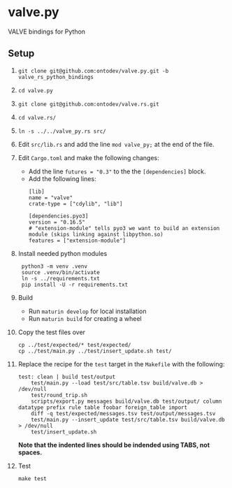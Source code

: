 # valve.py
VALVE bindings for Python

## Setup

1. `git clone git@github.com:ontodev/valve.py.git -b valve_rs_python_bindings`
2. `cd valve.py`
3. `git clone git@github.com:ontodev/valve.rs.git`
4. `cd valve.rs/`
5. `ln -s ../../valve_py.rs src/`
6. Edit `src/lib.rs` and add the line `mod valve_py;` at the end of the file.
7. Edit `Cargo.toml` and make the following changes:
   - Add the line `futures = "0.3"` to the the `[dependencies]` block.
   - Add the following lines:
       ```
       [lib]
       name = "valve"
       crate-type = ["cdylib", "lib"]

       [dependencies.pyo3]
       version = "0.16.5"
       # "extension-module" tells pyo3 we want to build an extension module (skips linking against libpython.so)
       features = ["extension-module"]
       ```
8. Install needed python modules

        python3 -m venv .venv
        source .venv/bin/activate
        ln -s ../requirements.txt
        pip install -U -r requirements.txt

9. Build

    - Run `maturin develop` for local installation
    - Run `maturin build` for creating a wheel

10. Copy the test files over

        cp ../test/expected/* test/expected/
        cp ../test/main.py ../test/insert_update.sh test/

11. Replace the recipe for the `test` target in the `Makefile` with the following:
    ```
    test: clean | build test/output
    	test/main.py --load test/src/table.tsv build/valve.db > /dev/null
    	test/round_trip.sh
    	scripts/export.py messages build/valve.db test/output/ column datatype prefix rule table foobar foreign_table import
    	diff -q test/expected/messages.tsv test/output/messages.tsv
    	test/main.py --insert_update test/src/table.tsv build/valve.db > /dev/null
    	test/insert_update.sh
    ```
    **Note that the indented lines should be indended using TABS, not spaces.**

12. Test

        make test
